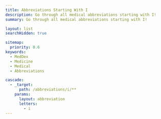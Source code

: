```yaml
---
title: Abbreviations Starting With I
description: Go through all medical abbreviations starting with I!
summary: Go through all medical abbreviations starting with I!

layout: list
searchHidden: true

sitemap:
  priority: 0.6
keywords:
  - MedDex
  - Medicine
  - Medical
  - Abbreviations

cascade:
  - _target:
      path: /abbreviations/i/**
    params:
      layout: abbreviation
      letters:
        - i
---
```


